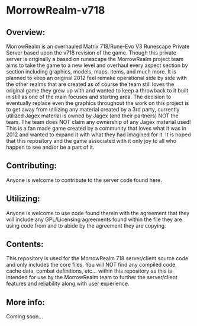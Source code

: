 # MorrowRealm-v718

Overview:
---------------
MorrowRealm is an overhauled Matrix 718/Rune-Evo V3 Runescape Private Server based upon the v718 revision of the game. Though this private server is originally a based on runescape the MorrowRealm project team aims to take the game to a new level and overhaul every aspect section by section including graphics, models, maps, items, and much more. 
It is planned to keep an original 2012 feel remake operational side by side with the other realms that are created as of course the team still loves the original game they grew up with and wanted to keep a throwback to it built in still as one of the main focuses and starting area. 
The decision to eventually replace even the graphics throughout the work on this project is to get away from utilizing any material created by a 3rd party, currently utilized Jagex material is owned by Jagex (and their partners) NOT the team. The team does NOT claim any ownership of any Jagex material used! 
This is a fan made game created by a community that loves what it was in 2012 and wanted to expand it with what they had imagined for it. It is hoped that this repository and the game associated with it only joy to all who happen to see and/or be a part of it.

Contributing:
-------------
Anyone is welcome to contribute to the server code found here.

Utilizing:
----------
Anyone is welcome to use code found therein with the agreement that they will include any GPL/Licensing agreements found within the file they are using code from and to abide by the agreement they are copying.

Contents:
---------
This repository is used for the MorrowRealm 718 server/client source code and only includes the core files. You will NOT find any compiled code, cache data, combat definitions, etc... within this repository as this is intended for use by the MorrowRealm team to further the server/client features and reliability along with user experience.

More info:
----------
Coming soon...
